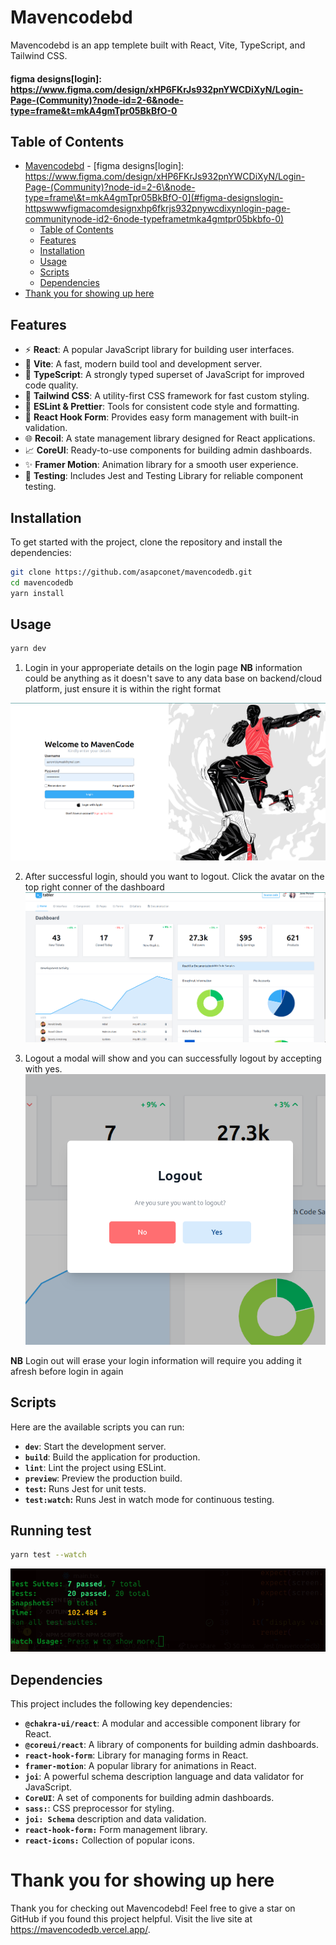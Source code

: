 # Mavencodebd

Mavencodebd is an app templete built with React, Vite, TypeScript, and Tailwind CSS.

#### figma designs[login]: https://www.figma.com/design/xHP6FKrJs932pnYWCDiXyN/Login-Page-(Community)?node-id=2-6&node-type=frame&t=mkA4gmTpr05BkBfO-0

## Table of Contents

- [Mavencodebd](#mavencodebd) - [figma designs\[login\]: https://www.figma.com/design/xHP6FKrJs932pnYWCDiXyN/Login-Page-(Community)?node-id=2-6\&node-type=frame\&t=mkA4gmTpr05BkBfO-0](#figma-designslogin-httpswwwfigmacomdesignxhp6fkrjs932pnywcdixynlogin-page-communitynode-id2-6node-typeframetmka4gmtpr05bkbfo-0)
  - [Table of Contents](#table-of-contents)
  - [Features](#features)
  - [Installation](#installation)
  - [Usage](#usage)
  - [Scripts](#scripts)
  - [Dependencies](#dependencies)
- [Thank you for showing up here](#thank-you-for-showing-up-here)

## Features

- ⚡️ **React**: A popular JavaScript library for building user interfaces.
- 🚀 **Vite**: A fast, modern build tool and development server.
- 🦾 **TypeScript**: A strongly typed superset of JavaScript for improved code quality.
- 🎨 **Tailwind CSS**: A utility-first CSS framework for fast custom styling.
- 💄 **ESLint & Prettier**: Tools for consistent code style and formatting.
- 🚨 **React Hook Form**: Provides easy form management with built-in validation.
- 🌐 **Recoil**: A state management library designed for React applications.
- 📈 **CoreUI**: Ready-to-use components for building admin dashboards.
- ✨ **Framer Motion**: Animation library for a smooth user experience.
- 🧪 **Testing**: Includes Jest and Testing Library for reliable component testing.

## Installation

To get started with the project, clone the repository and install the dependencies:

```bash
git clone https://github.com/asapconet/mavencodedb.git
cd mavencodedb
yarn install
```

## Usage

```bash
yarn dev
```

1. Login in your approperiate details on the login page
   **NB** information could be anything as it doesn't save to any data base on backend/cloud platform, just ensure it is within the right format

![login](./public/login.png)

2. After successful login, should you want to logout. Click the avatar on the top right conner of the dashboard  
   ![dashboad](./public/dashboard.png)

3. Logout a modal will show and you can successfully logout by accepting with yes.
   ![logout](./public/logout.png)

**NB** Login out will erase your login information will require you adding it afresh before login in again

## Scripts

Here are the available scripts you can run:

- **`dev`**: Start the development server.
- **`build`**: Build the application for production.
- **`lint`**: Lint the project using ESLint.
- **`preview`**: Preview the production build.
- **`test`:** Runs Jest for unit tests.
- **`test:watch`:** Runs Jest in watch mode for continuous testing.

## Running test
```bash 
yarn test --watch
```
![tests](./public/Pasted%20image.png)

## Dependencies

This project includes the following key dependencies:

- **`@chakra-ui/react`**: A modular and accessible component library for React.
- **`@coreui/react`**: A library of components for building admin dashboards.
- **`react-hook-form`**: Library for managing forms in React.
- **`framer-motion`**: A popular library for animations in React.
- **`joi`**: A powerful schema description language and data validator for JavaScript.
- **`CoreUI`**: A set of components for building admin dashboards.
- **`sass:`**: CSS preprocessor for styling.
- **`joi: Schema`** description and data validation.
- **`react-hook-form:`** Form management library.
- **`react-icons:`** Collection of popular icons.

# Thank you for showing up here

Thank you for checking out Mavencodebd! Feel free to give a star on GitHub if you found this project helpful. Visit the live site at https://mavencodedb.vercel.app/.

